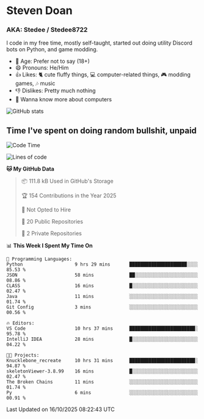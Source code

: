 # Steven Doan
### AKA: Stedee / Stedee8722
I code in my free time, mostly self-taught, started out doing utility Discord bots on Python, and game modding.

- 🤔 Age: Prefer not to say (18+)
- 😄 Pronouns: He/Him
- 👍 Likes: 🐈 cute fluffy things, 💻 computer-related things, 🎮 modding games, 🎶 music
- 👎 Dislikes: Pretty much nothing
- 🥹 Wanna know more about computers

![GitHub stats](https://github-readme-stats-iota-mocha-40.vercel.app/api?username=Stedee8722&show=prs_merged,prs_merged_percentage&show_icons=true&theme=transparent)

## Time I've spent on doing random bullshit, unpaid
<!--START_SECTION:Time I've spent on doing random bullshit, unpaid-->
![Code Time](http://img.shields.io/badge/Code%20Time-362%20hrs%207%20mins-blue)

![Lines of code](https://img.shields.io/badge/From%20Hello%20World%20I%27ve%20Written-91.7%20thousand%20lines%20of%20code-blue)

**🐱 My GitHub Data** 

> 📦 111.8 kB Used in GitHub's Storage 
 > 
> 🏆 154 Contributions in the Year 2025
 > 
> 🚫 Not Opted to Hire
 > 
> 📜 20 Public Repositories 
 > 
> 🔑 2 Private Repositories 
 > 
📊 **This Week I Spent My Time On** 

```text
💬 Programming Languages: 
Python                   9 hrs 29 mins       █████████████████████░░░░   85.53 % 
JSON                     58 mins             ██░░░░░░░░░░░░░░░░░░░░░░░   08.86 % 
CLASS                    16 mins             █░░░░░░░░░░░░░░░░░░░░░░░░   02.47 % 
Java                     11 mins             ░░░░░░░░░░░░░░░░░░░░░░░░░   01.74 % 
Git Config               3 mins              ░░░░░░░░░░░░░░░░░░░░░░░░░   00.56 % 

🔥 Editors: 
VS Code                  10 hrs 37 mins      ████████████████████████░   95.78 % 
IntelliJ IDEA            28 mins             █░░░░░░░░░░░░░░░░░░░░░░░░   04.22 % 

🐱‍💻 Projects: 
Knucklebone_recreate     10 hrs 31 mins      ████████████████████████░   94.87 % 
skeletonViewer-3.8.99    16 mins             █░░░░░░░░░░░░░░░░░░░░░░░░   02.47 % 
The Broken Chains        11 mins             ░░░░░░░░░░░░░░░░░░░░░░░░░   01.74 % 
Py                       6 mins              ░░░░░░░░░░░░░░░░░░░░░░░░░   00.91 % 
```


 Last Updated on 16/10/2025 08:22:43 UTC
<!--END_SECTION:Time I've spent on doing random bullshit, unpaid-->
